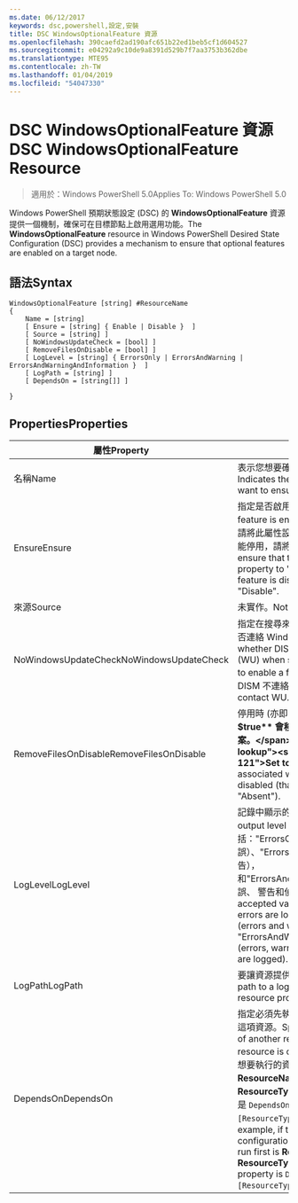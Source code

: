 ```yaml
---
ms.date: 06/12/2017
keywords: dsc,powershell,設定,安裝
title: DSC WindowsOptionalFeature 資源
ms.openlocfilehash: 390caefd2ad190afc651b22ed1beb5cf1d604527
ms.sourcegitcommit: e04292a9c10de9a8391d529b7f7aa3753b362dbe
ms.translationtype: MTE95
ms.contentlocale: zh-TW
ms.lasthandoff: 01/04/2019
ms.locfileid: "54047330"
---
```

# <a name="dsc-windowsoptionalfeature-resource"></a><span data-ttu-id="48d1b-103">DSC WindowsOptionalFeature 資源</span><span class="sxs-lookup"><span data-stu-id="48d1b-103">DSC WindowsOptionalFeature Resource</span></span>

> <span data-ttu-id="48d1b-104">適用於：Windows PowerShell 5.0</span><span class="sxs-lookup"><span data-stu-id="48d1b-104">Applies To: Windows PowerShell 5.0</span></span>

<span data-ttu-id="48d1b-105">Windows PowerShell 預期狀態設定 (DSC) 的 **WindowsOptionalFeature** 資源提供一個機制，確保可在目標節點上啟用選用功能。</span><span class="sxs-lookup"><span data-stu-id="48d1b-105">The **WindowsOptionalFeature** resource in Windows PowerShell Desired State Configuration (DSC) provides a mechanism to ensure that optional features are enabled on a target node.</span></span>

## <a name="syntax"></a><span data-ttu-id="48d1b-106">語法</span><span class="sxs-lookup"><span data-stu-id="48d1b-106">Syntax</span></span>

```
WindowsOptionalFeature [string] #ResourceName
{
    Name = [string]
    [ Ensure = [string] { Enable | Disable }  ]
    [ Source = [string] ]
    [ NoWindowsUpdateCheck = [bool] ]
    [ RemoveFilesOnDisable = [bool] ]
    [ LogLevel = [string] { ErrorsOnly | ErrorsAndWarning | ErrorsAndWarningAndInformation }  ]
    [ LogPath = [string] ]
    [ DependsOn = [string[]] ]

}
```

## <a name="properties"></a><span data-ttu-id="48d1b-107">Properties</span><span class="sxs-lookup"><span data-stu-id="48d1b-107">Properties</span></span>

|  <span data-ttu-id="48d1b-108">屬性</span><span class="sxs-lookup"><span data-stu-id="48d1b-108">Property</span></span>  |  <span data-ttu-id="48d1b-109">描述</span><span class="sxs-lookup"><span data-stu-id="48d1b-109">Description</span></span>   |
|---|---|
| <span data-ttu-id="48d1b-110">名稱</span><span class="sxs-lookup"><span data-stu-id="48d1b-110">Name</span></span>| <span data-ttu-id="48d1b-111">表示您想要確保啟用或停用的功能名稱。</span><span class="sxs-lookup"><span data-stu-id="48d1b-111">Indicates the name of the feature that you want to ensure is enabled or disabled.</span></span>|
| <span data-ttu-id="48d1b-112">Ensure</span><span class="sxs-lookup"><span data-stu-id="48d1b-112">Ensure</span></span>| <span data-ttu-id="48d1b-113">指定是否啟用功能。</span><span class="sxs-lookup"><span data-stu-id="48d1b-113">Specifies whether the feature is enabled.</span></span> <span data-ttu-id="48d1b-114">若要確保將功能啟用，請將此屬性設定為 "Enable"。若要確保將功能停用，請將此屬性設定為 "Disable"。</span><span class="sxs-lookup"><span data-stu-id="48d1b-114">To ensure that the feature is enabled, set this property to "Enable" To ensure that the feature is disabled, set the property to "Disable".</span></span>|
| <span data-ttu-id="48d1b-115">來源</span><span class="sxs-lookup"><span data-stu-id="48d1b-115">Source</span></span>| <span data-ttu-id="48d1b-116">未實作。</span><span class="sxs-lookup"><span data-stu-id="48d1b-116">Not implemented.</span></span>|
| <span data-ttu-id="48d1b-117">NoWindowsUpdateCheck</span><span class="sxs-lookup"><span data-stu-id="48d1b-117">NoWindowsUpdateCheck</span></span>| <span data-ttu-id="48d1b-118">指定在搜尋來源檔案以啟用功能時，DISM 是否連絡 Windows Update (WU)。</span><span class="sxs-lookup"><span data-stu-id="48d1b-118">Specifies whether DISM contacts Windows Update (WU) when searching for the source files to enable a feature.</span></span> <span data-ttu-id="48d1b-119">如果是 $true，則 DISM 不連絡 WU。</span><span class="sxs-lookup"><span data-stu-id="48d1b-119">If $true, DISM does not contact WU.</span></span>|
| <span data-ttu-id="48d1b-120">RemoveFilesOnDisable</span><span class="sxs-lookup"><span data-stu-id="48d1b-120">RemoveFilesOnDisable</span></span>| <span data-ttu-id="48d1b-121">停用時 (亦即 **Ensure** 設為 "Absent")，設為 **$true** 會移除所有與此功能相關聯的檔案。</span><span class="sxs-lookup"><span data-stu-id="48d1b-121">Set to **$true** to remove all files associated with the feature when it is disabled (that is, when **Ensure** is set to "Absent").</span></span>|
| <span data-ttu-id="48d1b-122">LogLevel</span><span class="sxs-lookup"><span data-stu-id="48d1b-122">LogLevel</span></span>| <span data-ttu-id="48d1b-123">記錄中顯示的最大輸出等級。</span><span class="sxs-lookup"><span data-stu-id="48d1b-123">The maximum output level shown in the logs.</span></span> <span data-ttu-id="48d1b-124">接受的值包括："ErrorsOnly"（僅記錄錯誤）、"ErrorsAndWarning"（記錄錯誤與警告），和"ErrorsAndWarningAndInformation"（錯誤、 警告和偵錯資訊已登入）。</span><span class="sxs-lookup"><span data-stu-id="48d1b-124">The accepted values are: "ErrorsOnly" (only errors are logged), "ErrorsAndWarning" (errors and warnings are logged), and "ErrorsAndWarningAndInformation" (errors, warnings, and debug information are logged).</span></span>|
| <span data-ttu-id="48d1b-125">LogPath</span><span class="sxs-lookup"><span data-stu-id="48d1b-125">LogPath</span></span>| <span data-ttu-id="48d1b-126">要讓資源提供者記錄作業的記錄檔路徑。</span><span class="sxs-lookup"><span data-stu-id="48d1b-126">The path to a log file where you want the resource provider to log the operation.</span></span>|
| <span data-ttu-id="48d1b-127">DependsOn</span><span class="sxs-lookup"><span data-stu-id="48d1b-127">DependsOn</span></span>| <span data-ttu-id="48d1b-128">指定必須先執行另一項資源的設定，再設定這項資源。</span><span class="sxs-lookup"><span data-stu-id="48d1b-128">Specifies that the configuration of another resource must run before this resource is configured.</span></span> <span data-ttu-id="48d1b-129">例如，如果第一個想要執行的資源設定指令碼區塊的識別碼是 __ResourceName__，而它的類型是 __ResourceType__，則使用這個屬性的語法就是 `DependsOn = "[ResourceType]ResourceName"`。</span><span class="sxs-lookup"><span data-stu-id="48d1b-129">For example, if the ID of the resource configuration script block that you want to run first is __ResourceName__ and its type is __ResourceType__, the syntax for using this property is `DependsOn = "[ResourceType]ResourceName"`.</span></span>|